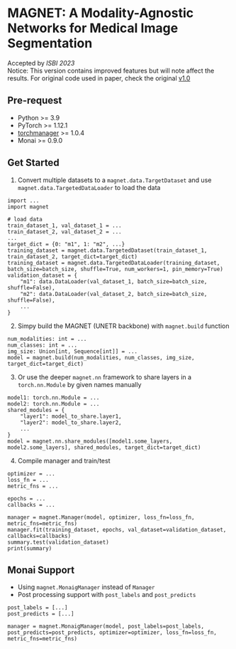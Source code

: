 # MAGNET: A Modality-Agnostic Networks for Medical Image Segmentation
Accepted by *ISBI 2023* \
Notice: This version contains improved features but will note affect the results. For original code used in paper, check the original [v1.0](https://github.com/kisonho/magnet/tree/stable-1.0)

## Pre-request
* Python >= 3.9
* PyTorch >= 1.12.1
* [torchmanager](https://github.com/kisonho/torchmanager) >= 1.0.4
* Monai >= 0.9.0

## Get Started
1. Convert multiple datasets to a `magnet.data.TargetDataset` and use `magnet.data.TargetedDataLoader` to load the data
```
import ...
import magnet

# load data
train_dataset_1, val_dataset_1 = ...
train_dataset_2, val_dataset_2 = ...
...
target_dict = {0: "m1", 1: "m2", ...}
training_dataset = magnet.data.TargetedDataset(train_dataset_1, train_dataset_2, target_dict=target_dict)
training_dataset = magnet.data.TargetedDataLoader(training_dataset, batch_size=batch_size, shuffle=True, num_workers=1, pin_memory=True)
validation_dataset = {
    "m1": data.DataLoader(val_dataset_1, batch_size=batch_size, shuffle=False),
    "m2": data.DataLoader(val_dataset_2, batch_size=batch_size, shuffle=False),
	...
}
```

2. Simpy build the MAGNET (UNETR backbone) with `magnet.build` function
```
num_modalities: int = ...
num_classes: int = ...
img_size: Union[int, Sequence[int]] = ...
model = magnet.build(num_modalities, num_classes, img_size, target_dict=target_dict)
```

3. Or use the deeper `magnet.nn` framework to share layers in a `torch.nn.Module` by given names manually
```
model1: torch.nn.Module = ...
model2: torch.nn.Module = ...
shared_modules = {
	"layer1": model_to_share.layer1,
	"layer2": model_to_share.layer2,
	...
}
model = magnet.nn.share_modules([model1.some_layers, model2.some_layers], shared_modules, target_dict=target_dict)
```

4. Compile manager and train/test
```
optimizer = ...
loss_fn = ...
metric_fns = ...

epochs = ...
callbacks = ...

manager = magnet.Manager(model, optimizer, loss_fn=loss_fn, metric_fns=metric_fns)
manager.fit(training_dataset, epochs, val_dataset=validation_dataset, callbacks=callbacks)
summary.test(validation_dataset)
print(summary)
```

## Monai Support
* Using `magnet.MonaigManager` instead of `Manager` 
* Post processing support with `post_labels` and `post_predicts`
```
post_labels = [...]
post_predicts = [...]

manager = magnet.MonaigManager(model, post_labels=post_labels, post_predicts=post_predicts, optimizer=optimizer, loss_fn=loss_fn, metric_fns=metric_fns)
```

